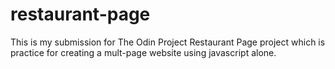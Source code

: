 # restaurant-page
This is my submission for The Odin Project Restaurant Page project which is practice for creating a mult-page website using javascript alone.
